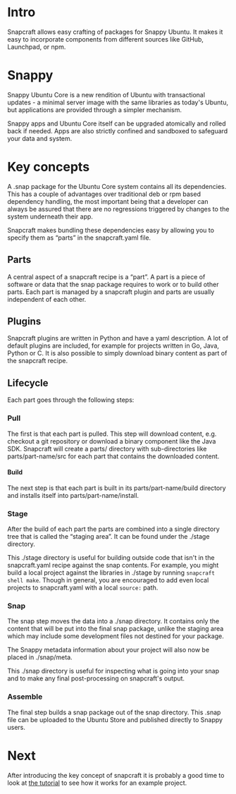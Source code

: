 # Intro

Snapcraft allows easy crafting of packages for Snappy Ubuntu. It makes it
easy to incorporate components from different sources like GitHub, Launchpad,
or npm.

# Snappy

Snappy Ubuntu Core is a new rendition of Ubuntu with transactional updates - a
minimal server image with the same libraries as today's Ubuntu, but
applications are provided through a simpler mechanism.

Snappy apps and Ubuntu Core itself can be upgraded atomically and rolled back
if needed. Apps are also strictly confined and sandboxed to safeguard your
data and system.

# Key concepts

A .snap package for the Ubuntu Core system contains all its
dependencies. This has a couple of advantages over traditional deb or
rpm based dependency handling, the most important being that a
developer can always be assured that there are no regressions triggered by
changes to the system underneath their app.

Snapcraft makes bundling these dependencies easy by allowing you to
specify them as “parts” in the snapcraft.yaml file.

## Parts

A central aspect of a snapcraft recipe is a “part”. A part is a piece
of software or data that the snap package requires to work or to
build other parts. Each part is managed by a snapcraft plugin and parts
are usually independent of each other.

## Plugins

Snapcraft plugins are written in Python and have a yaml
description. A lot of default plugins are included, for example for
projects written in Go, Java, Python or C. It is also possible
to simply download binary content as part of the snapcraft recipe.

## Lifecycle

Each part goes through the following steps:

### Pull

The first is that each part is pulled. This step will download
content, e.g. checkout a git repository or download a binary component
like the Java SDK. Snapcraft will create a parts/ directory with
sub-directories like parts/part-name/src for each part that contains
the downloaded content.

#### Build

The next step is that each part is built in its parts/part-name/build
directory and installs itself into parts/part-name/install.

### Stage

After the build of each part the parts are combined into a single
directory tree that is called the “staging area”. It can be found
under the ./stage directory.

This ./stage directory is useful for building outside code that isn't in the
snapcraft.yaml recipe against the snap contents. For example, you might build a
local project against the libraries in ./stage by running
`snapcraft shell make`. Though in general, you are encouraged to add even local
projects to snapcraft.yaml with a local `source:` path.

### Snap

The snap step moves the data into a ./snap directory. It contains only
the content that will be put into the final snap package, unlike the staging
area which may include some development files not destined for your package.

The Snappy metadata information about your project will also now be placed in
./snap/meta.

This ./snap directory is useful for inspecting what is going into your snap
and to make any final post-processing on snapcraft's output.

### Assemble

The final step builds a snap package out of the snap directory. This .snap file
can be uploaded to the Ubuntu Store and published directly to Snappy users.

# Next

After introducing the key concept of snapcraft it is probably a good
time to look at [the tutorial](tutorial.md) to see how it works
for an example project.
